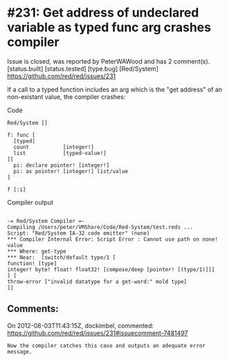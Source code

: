 
#231: Get address of undeclared variable as typed func arg crashes compiler
================================================================================
Issue is closed, was reported by PeterWAWood and has 2 comment(s).
[status.built] [status.tested] [type.bug] [Red/System]
<https://github.com/red/red/issues/231>

If a call to a typed function includes an arg which is the "get address" of an non-existant value, the compiler crashes:

Code

``` rebol
Red/System []

f: func [
  [typed]
  count           [integer!]
  list            [typed-value!]
][
  pi: declare pointer! [integer!]
  pi: as pointer! [integer!] list/value
]

f [:i]
```

Compiler output

```

-= Red/System Compiler =- 
Compiling /Users/peter/VMShare/Code/Red-System/test.reds ...
Script: "Red/System IA-32 code emitter" (none)
*** Compiler Internal Error: Script Error : Cannot use path on none! value 
*** Where: get-type 
*** Near:  [switch/default type/1 [
function! [type] 
integer! byte! float! float32! [compose/deep [pointer! [(type/1)]]]
] [
throw-error ["invalid datatype for a get-word:" mold type]
]] 
```



Comments:
--------------------------------------------------------------------------------

On 2012-08-03T11:43:15Z, dockimbel, commented:
<https://github.com/red/red/issues/231#issuecomment-7481497>

    Now the compiler catches this case and outputs an adequate error message.

